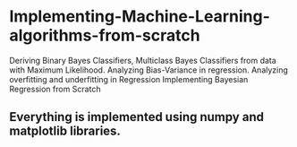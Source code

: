 # Implementing-Machine-Learning-algorithms-from-scratch
Deriving Binary Bayes Classifiers, Multiclass Bayes Classifiers from data with Maximum Likelihood.
Analyzing Bias-Variance in regression.
Analyzing overfitting and underfitting in Regression
Implementing Bayesian Regression from Scratch
## Everything is implemented using numpy and matplotlib libraries.
